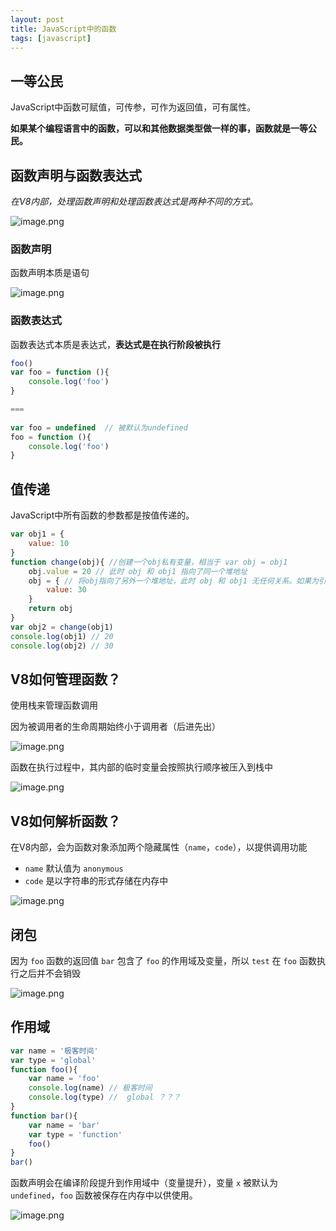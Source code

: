 ```yaml
---
layout: post
title: JavaScript中的函数
tags: [javascript]
---
```


## 一等公民

JavaScript中函数可赋值，可传参，可作为返回值，可有属性。

**如果某个编程语言中的函数，可以和其他数据类型做一样的事，函数就是一等公民。**

## 函数声明与函数表达式

_在V8内部，处理函数声明和处理函数表达式是两种不同的方式。_

![image.png](https://cdn.jsdelivr.net/gh/yunshen-1995/pic-bed@main/img/20230508163511.png)

### 函数声明

函数声明本质是语句

![image.png](https://cdn.jsdelivr.net/gh/yunshen-1995/pic-bed@main/img/20230508163522.png)

### 函数表达式

函数表达式本质是表达式，**表达式是在执行阶段被执行**

```js
foo()
var foo = function (){
    console.log('foo')
}

===
   
var foo = undefined  // 被默认为undefined
foo = function (){
    console.log('foo')
}
```

## 值传递

JavaScript中所有函数的参数都是按值传递的。

```js
var obj1 = {
	value: 10
}
function change(obj){ //创建一个obj私有变量，相当于 var obj = obj1
	obj.value = 20 // 此时 obj 和 obj1 指向了同一个堆地址
	obj = { // 将obj指向了另外一个堆地址，此时 obj 和 obj1 无任何关系。如果为引用传递那obj1也将改变
		value: 30
	}
	return obj
}
var obj2 = change(obj1)
console.log(obj1) // 20
console.log(obj2) // 30
```

## V8如何管理函数？

使用栈来管理函数调用

因为被调用者的生命周期始终小于调用者（后进先出）

![image.png](https://cdn.jsdelivr.net/gh/yunshen-1995/pic-bed@main/img/20230508163304.png)

函数在执行过程中，其内部的临时变量会按照执行顺序被压入到栈中

![image.png](https://cdn.jsdelivr.net/gh/yunshen-1995/pic-bed@main/img/20230508163322.png)

## V8如何解析函数？

在V8内部，会为函数对象添加两个隐藏属性（`name`，`code`），以提供调用功能

- `name` 默认值为 `anonymous`
- `code` 是以字符串的形式存储在内存中

![image.png](https://cdn.jsdelivr.net/gh/yunshen-1995/pic-bed@main/img/20230508163452.png)

## 闭包

因为 `foo` 函数的返回值 `bar` 包含了 `foo` 的作用域及变量，所以 `test` 在 `foo` 函数执行之后并不会销毁

![image.png](https://cdn.jsdelivr.net/gh/yunshen-1995/pic-bed@main/img/20230508163501.png)

## 作用域

```js
var name = '极客时间'
var type = 'global'
function foo(){
    var name = 'foo'
    console.log(name) // 极客时间
    console.log(type) //  global ？？？
}
function bar(){
    var name = 'bar'
    var type = 'function'
    foo()
}
bar()
```
函数声明会在编译阶段提升到作用域中（变量提升），变量 `x` 被默认为 `undefined`，`foo` 函数被保存在内存中以供使用。

![image.png](https://cdn.jsdelivr.net/gh/yunshen-1995/pic-bed@main/img/20230508163552.png)

